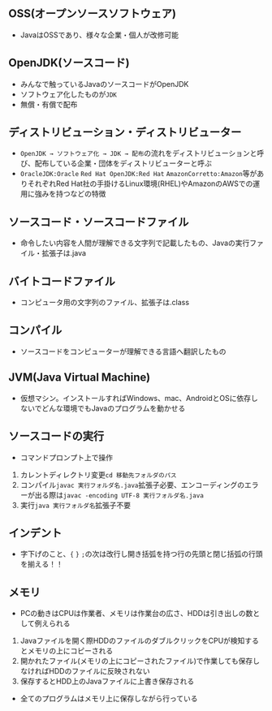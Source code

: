 ## OSS(オープンソースソフトウェア)
- JavaはOSSであり、様々な企業・個人が改修可能
## OpenJDK(ソースコード)
- みんなで触っているJavaのソースコードがOpenJDK
- ソフトウェア化したものが`JDK`
- 無償・有償で配布
## ディストリビューション・ディストリビューター
- `OpenJDK → ソフトウェア化 → JDK → 配布`の流れをディストリビューションと呼び、配布している企業・団体をディストリビューターと呼ぶ
- `OracleJDK:Oracle` `Red Hat OpenJDK:Red Hat` `AmazonCorretto:Amazon`等がありそれぞれRed Hat社の手掛けるLinux環境(RHEL)やAmazonのAWSでの運用に強みを持つなどの特徴
## ソースコード・ソースコードファイル
- 命令したい内容を人間が理解できる文字列で記載したもの、Javaの実行ファイル・拡張子は.java
## バイトコードファイル
- コンピュータ用の文字列のファイル、拡張子は.class
## コンパイル
- ソースコードをコンピューターが理解できる言語へ翻訳したもの
## JVM(Java Virtual Machine)
- 仮想マシン。インストールすればWindows、mac、AndroidとOSに依存しないでどんな環境でもJavaのプログラムを動かせる
## ソースコードの実行
- コマンドプロンプト上で操作
1. カレントディレクトリ変更`cd 移動先フォルダのパス`
3. コンパイル`javac 実行フォルダ名.java`拡張子必要、エンコーディングのエラーが出る際は`javac -encoding UTF-8 実行フォルダ名.java`
4. 実行`java 実行フォルダ名`拡張子不要
## インデント
- 字下げのこと、`{` `}` `;`の次は改行し開き括弧を持つ行の先頭と閉じ括弧の行頭を揃える！！
## メモリ
- PCの動きはCPUは作業者、メモリは作業台の広さ、HDDは引き出しの数として例えられる
1. Javaファイルを開く際HDDのファイルのダブルクリックをCPUが検知するとメモリの上にコピーされる
2. 開かれたファイル(メモリの上にコピーされたファイル)で作業しても保存しなければHDDのファイルに反映されない
3. 保存するとHDD上のJavaファイルに上書き保存される
- 全てのプログラムはメモリ上に保存しながら行っている
